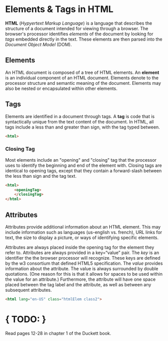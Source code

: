# Elements & Tags in HTML

**HTML** (_Hypyertext Markup Language_) is a language that describes the structure of a document intended for viewing through a browser.
The browser's processor identifies _elements_ of the document by looking for _tags_ embedded directly in the text.
These elements are then parsed into the _Document Object Model_ (DOM).

## Elements
An HTML document is composed of a tree of HTML elements. An **element** is an individual component of an HTML document. Elements denote to the processor structure and semantic meaning of the document. Elements may also be nested or encapsulated within other elements.

## Tags
Elements are identified in a document through tags. A **tag** is code that is syntactically unique from the text content of the document. In HTML, all tags include a less than and greater than sign, with the tag typed between.
```html
<html>
```

### Closing Tag
Most elements include an "opening" and "closing" tag that the processor uses to identify the beginning and end of the element with. Closing tags are identical to opening tags, except that they contain a forward-slash between the less than sign and the tag text.
```html
<html>
    <openingTag>
    </closingTag>
</html>
```

## Attributes
Attributes provide additional information about an HTML element. This may include information such as languages (us-english vs. french), URL links for text, the size to display a picture, or ways of identifying specific elements.

Attributes are always placed inside the opening tag for the element they refer to. Attributes are always provided in a key=“value” pair. The _key_ is an identifier the the browser processor will recognize. These keys are defined by the w3 consortium that defined HTML5 specification. The _value_ provides information about the attribute. The value is always surrounded by double quotations. (One reason for this is that it allows for spaces to be used within the value for an attribute.) Furthermore, the attribute will have one space placed between the tag label and the attribute, as well as between any subsequent attributes.
```html
<html lang="en-US" class="htmlElem class2">
```

# { TODO: }
Read pages 12-28 in chapter 1 of the Duckett book.

